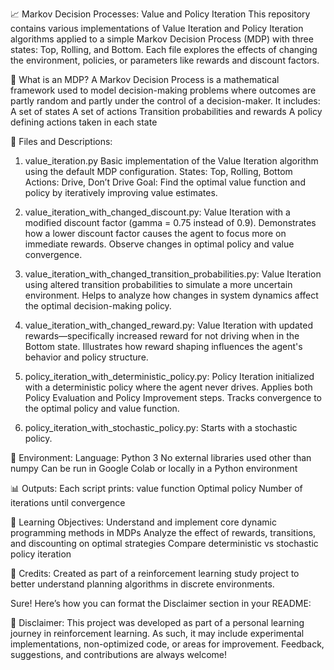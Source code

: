 📈 Markov Decision Processes: Value and Policy Iteration
This repository contains various implementations of Value Iteration and Policy Iteration algorithms applied to a simple Markov Decision Process (MDP) with three states: Top, Rolling, and Bottom. Each file explores the effects of changing the environment, policies, or parameters like rewards and discount factors.

🧠 What is an MDP?
A Markov Decision Process is a mathematical framework used to model decision-making problems where outcomes are partly random and partly under the control of a decision-maker. It includes:
A set of states
A set of actions
Transition probabilities and rewards
A policy defining actions taken in each state

📁 Files and Descriptions:
1. value_iteration.py
Basic implementation of the Value Iteration algorithm using the default MDP configuration.
States: Top, Rolling, Bottom
Actions: Drive, Don’t Drive
Goal: Find the optimal value function and policy by iteratively improving value estimates.

2. value_iteration_with_changed_discount.py:
Value Iteration with a modified discount factor (gamma = 0.75 instead of 0.9).
Demonstrates how a lower discount factor causes the agent to focus more on immediate rewards.
Observe changes in optimal policy and value convergence.

3. value_iteration_with_changed_transition_probabilities.py:
Value Iteration using altered transition probabilities to simulate a more uncertain environment.
Helps to analyze how changes in system dynamics affect the optimal decision-making policy.

4. value_iteration_with_changed_reward.py:
Value Iteration with updated rewards—specifically increased reward for not driving when in the Bottom state.
Illustrates how reward shaping influences the agent's behavior and policy structure.

5. policy_iteration_with_deterministic_policy.py:
Policy Iteration initialized with a deterministic policy where the agent never drives.
Applies both Policy Evaluation and Policy Improvement steps.
Tracks convergence to the optimal policy and value function.

6. policy_iteration_with_stochastic_policy.py:
Starts with a stochastic policy.

🔧 Environment:
Language: Python 3
No external libraries used other than numpy
Can be run in Google Colab or locally in a Python environment

📊 Outputs:
Each script prints:
value function
Optimal policy
Number of iterations until convergence

🚀 Learning Objectives:
Understand and implement core dynamic programming methods in MDPs
Analyze the effect of rewards, transitions, and discounting on optimal strategies
Compare deterministic vs stochastic policy iteration

📝 Credits:
Created as part of a reinforcement learning study project to better understand planning algorithms in discrete environments.

Sure! Here’s how you can format the Disclaimer section in your README:

📌 Disclaimer:
This project was developed as part of a personal learning journey in reinforcement learning.
As such, it may include experimental implementations, non-optimized code, or areas for improvement.
Feedback, suggestions, and contributions are always welcome!
